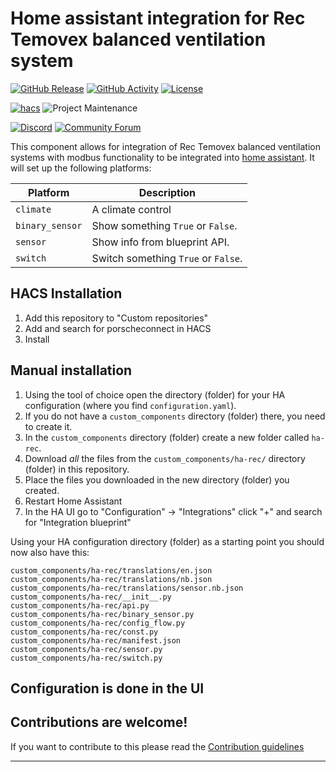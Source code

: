 # Home assistant integration for Rec Temovex balanced ventilation system

[![GitHub Release][releases-shield]][releases]
[![GitHub Activity][commits-shield]][commits]
[![License][license-shield]](LICENSE)

[![hacs][hacsbadge]][hacs]
![Project Maintenance][maintenance-shield]

[![Discord][discord-shield]][discord]
[![Community Forum][forum-shield]][forum]

This component allows for integration of Rec Temovex balanced ventilation systems with modbus functionality to be integrated into [home assistant](https://home-assistant.io/). It will set up the following platforms:

Platform | Description
-- | --
`climate` | A climate control
`binary_sensor` | Show something `True` or `False`.
`sensor` | Show info from blueprint API.
`switch` | Switch something `True` or `False`.

## HACS Installation

1. Add this repository to "Custom repositories"
2. Add and search for porscheconnect in HACS
3. Install

## Manual installation

1. Using the tool of choice open the directory (folder) for your HA configuration (where you find `configuration.yaml`).
2. If you do not have a `custom_components` directory (folder) there, you need to create it.
3. In the `custom_components` directory (folder) create a new folder called `ha-rec`.
4. Download _all_ the files from the `custom_components/ha-rec/` directory (folder) in this repository.
5. Place the files you downloaded in the new directory (folder) you created.
6. Restart Home Assistant
7. In the HA UI go to "Configuration" -> "Integrations" click "+" and search for "Integration blueprint"

Using your HA configuration directory (folder) as a starting point you should now also have this:

```text
custom_components/ha-rec/translations/en.json
custom_components/ha-rec/translations/nb.json
custom_components/ha-rec/translations/sensor.nb.json
custom_components/ha-rec/__init__.py
custom_components/ha-rec/api.py
custom_components/ha-rec/binary_sensor.py
custom_components/ha-rec/config_flow.py
custom_components/ha-rec/const.py
custom_components/ha-rec/manifest.json
custom_components/ha-rec/sensor.py
custom_components/ha-rec/switch.py
```

## Configuration is done in the UI

<!---->

## Contributions are welcome!

If you want to contribute to this please read the [Contribution guidelines](CONTRIBUTING.md)

***

[ha-rec]: https://github.com/custom-components/ha-rec
[commits-shield]: https://img.shields.io/github/commit-activity/y/fredriklj/ha-rec/blueprint.svg?style=for-the-badge
[commits]: https://github.com/fredriklj/ha-rec/commits/master
[hacs]: https://hacs.xyz
[hacsbadge]: https://img.shields.io/badge/HACS-Custom-orange.svg?style=for-the-badge
[discord]: https://discord.gg/Qa5fW2R
[discord-shield]: https://img.shields.io/discord/330944238910963714.svg?style=for-the-badge
[forum-shield]: https://img.shields.io/badge/community-forum-brightgreen.svg?style=for-the-badge
[forum]: https://community.home-assistant.io/
[license-shield]: https://img.shields.io/github/license/fredriklj/ha-rec.svg?style=for-the-badge
[maintenance-shield]: https://img.shields.io/badge/maintainer-%40fredriklj-blue.svg?style=for-the-badge
[releases-shield]: https://img.shields.io/github/release/fredriklj/ha-rec.svg?style=for-the-badge
[releases]: https://github.com/fredriklj/ha-rec/releases
